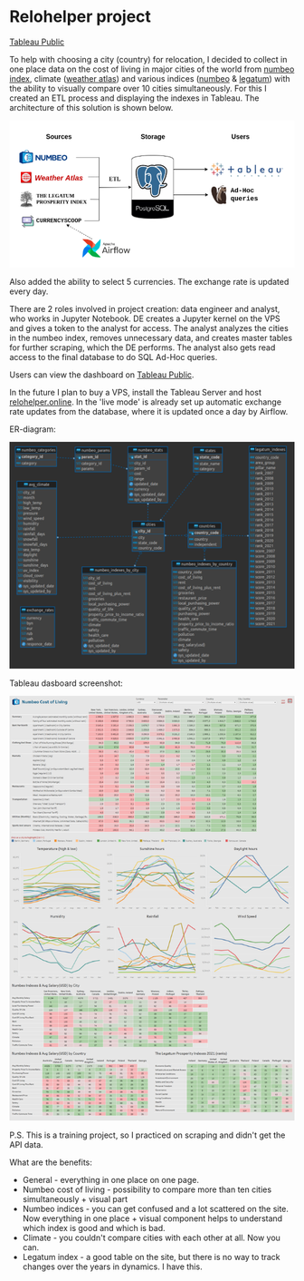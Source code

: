 # Relohelper project

[Tableau Public](https://public.tableau.com/app/profile/smagindenis/viz/relohelper/Dashboard1#1)

To help with choosing a city (country) for relocation, I decided to collect in one place data on the cost of living in major cities of the world from [numbeo index](https://www.numbeo.com/cost-of-living/rankings_current.jsp), climate ([weather atlas](https://www.weather-atlas.com/)) and various indices ([numbeo](https://www.numbeo.com/cost-of-living/) & [legatum](https://www.prosperity.com/rankings)) with the ability to visually compare over 10 cities simultaneously. For this I created an ETL process and displaying the indexes in Tableau. The architecture of this solution is shown below.

![architecture](./images/architecture.png)

Also added the ability to select 5 currencies. The exchange rate is updated every day.

There are 2 roles involved in project creation: data engineer and analyst, who works in Jupyter Notebook.
DE creates a Jupyter kernel on the VPS and gives a token to the analyst for access.
The analyst analyzes the cities in the numbeo index, removes unnecessary data, and creates master tables for further scraping, which the DE performs. The analyst also gets read access to the final database to do SQL Ad-Hoc queries.

Users can view the dashboard on [Tableau Public](https://public.tableau.com/app/profile/smagindenis/viz/relohelper/Dashboard1#1).

In the future I plan to buy a VPS, install the Tableau Server and host [relohelper.online](http://relohelper.online/). In the 'live mode' is already set up automatic exchange rate updates from the database, where it is updated once a day by Airflow.


ER-diagram:

![er_diagram](./images/er-diagram.png)

Tableau dasboard screenshot:

![dashboard](./images/dashboard.png)


P.S. This is a training project, so I practiced on scraping and didn't get the API data.

What are the benefits:
- General - everything in one place on one page.
- Numbeo cost of living - possibility to compare more than ten cities simultaneously + visual part
- Numbeo indices - you can get confused and a lot scattered on the site. Now everything in one place + visual component helps to understand which index is good and which is bad.
- Climate - you couldn't compare cities with each other at all. Now you can.
- Legatum index - a good table on the site, but there is no way to track changes over the years in dynamics. I have this.
